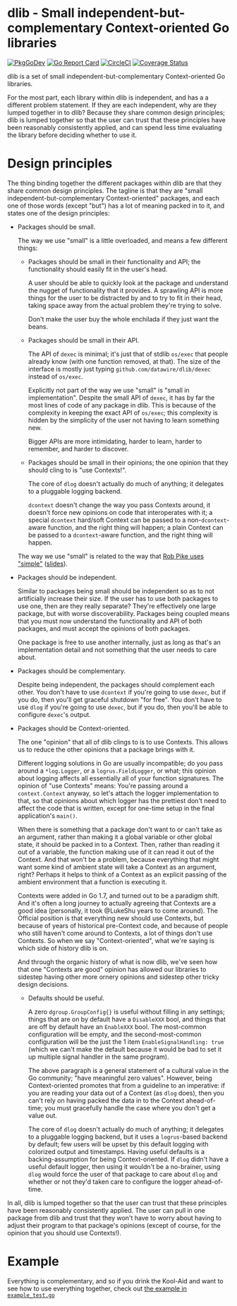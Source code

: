 # dlib - Small independent-but-complementary Context-oriented Go libraries

[![PkgGoDev](https://pkg.go.dev/badge/github.com/datawire/dlib)](https://pkg.go.dev/github.com/datawire/dlib)
[![Go Report Card](https://goreportcard.com/badge/github.com/datawire/dlib)](https://goreportcard.com/report/github.com/datawire/dlib)
[![CircleCI](https://circleci.com/gh/datawire/dlib.svg)](https://circleci.com/gh/datawire/dlib)
[![Coverage Status](https://coveralls.io/repos/github/datawire/dlib/badge.svg)](https://coveralls.io/github/datawire/dlib)

dlib is a set of small independent-but-complementary Context-oriented
Go libraries.

For the most part, each library within dlib is independent, and has a
a different problem statement.  If they are each independent, why are
they lumped together in to dlib?  Because they share common design
principles; dlib is lumped together so that the user can trust that
these principles have been reasonably consistently applied, and can
spend less time evaluating the library before deciding whether to use
it.

# Design principles

The thing binding together the different packages within dlib are that
they share common design principles.  The tagline is that they are
"small independent-but-complementary Context-oriented" packages, and
each one of those words (except "but") has a lot of meaning packed in
to it, and states one of the design principles:

 - Packages should be small.

   The way we use "small" is a little overloaded, and means a few
   different things:

    + Packages should be small in their functionality and API; the
      functionality should easily fit in the user's head.

	  A user should be able to quickly look at the package and
      understand the nugget of functionality that it provides.  A
      sprawling API is more things for the user to be distracted by
      and to try to fit in their head, taking space away from the
      actual problem they're trying to solve.

	  Don't make the user buy the whole enchilada if they just want
      the beans.

    + Packages should be small in their API.

	  The API of `dexec` is minimal; it's just that of stdlib
      `os/exec` that people already know (with one function removed,
      at that).  The size of the interface is mostly just typing
      `github.com/datawire/dlib/dexec` instead of `os/exec`.

	  Explicitly not part of the way we use "small" is "small in
      implementation".  Despite the small API of `dexec`, it has by
      far the most lines of code of any package in dlib.  This is
      because of the complexity in keeping the exact API of `os/exec`;
      this complexity is hidden by the simplicity of the user not
      having to learn something new.

	  Bigger APIs are more intimidating, harder to learn, harder to
      remember, and harder to discover.

    + Packages should be small in their opinions; the one opinion that
      they should cling to is "use Contexts!".

      The core of `dlog` doesn't actually do much of anything; it
      delegates to a pluggable logging backend.

      `dcontext` doesn't change the way you pass Contexts around, it
      doesn't force new opinions on code that interoperates with it; a
      special `dcontext` hard/soft Context can be passed to a
      non-`dcontext`-aware function, and the right thing will happen;
      a plain Context can be passed to a `dcontext`-aware function,
      and the right thing will happen.

   The way we use "small" is related to the way that [Rob Pike uses
   "simple"][Simplicity is Complicated video] ([slides][Simplicity is
   Complicated slides]).

   [Simplicity is Complicated video]: https://www.youtube.com/watch?v=rFejpH_tAHM
   [simplicity is Complicated slides]: https://talks.golang.org/2015/simplicity-is-complicated.slide

 - Packages should be independent.

   Similar to packages being small should be independent so as to not
   artificially increase their size.  If the user has to use both
   packages to use one, then are they really separate?  They're
   effectively one large package, but with worse discoverability.
   Packages being coupled means that you must now understand the
   functionality and API of both packages, and must accept the
   opinions of both packages.

   One package is free to use another internally, just as long as
   that's an implementation detail and not something that the user
   needs to care about.

 - Packages should be complementary.

   Despite being independent, the packages should complement each
   other.  You don't have to use `dcontext` if you're going to use
   `dexec`, but if you do, then you'll get graceful shutdown "for
   free".  You don't have to use `dlog` if you're going to use
   `dexec`, but if you do, then you'll be able to configure `dexec`'s
   output.

 - Packages should be Context-oriented.

   The one "opinion" that all of dlib clings to is to use Contexts.
   This allows us to reduce the other opinions that a package brings
   with it.

   Different logging solutions in Go are usually incompatible; do you
   pass around a `*log.Logger`, or a `logrus.FieldLogger`, or what;
   this opinion about logging affects all essentially all of your
   function signatures.  The opinion of "use Contexts" means: You're
   passing around a `context.Context` anyway, so let's attach the
   logger implementation to that, so that opinions about which logger
   has the prettiest don't need to affect the code that is written,
   except for one-time setup in the final application's `main()`.

   When there is something that a package don't want to or can't take
   as an argument, rather than making it a global variable or other
   global state, it should be packed in to a Context.  Then, rather
   than reading it out of a variable, the function making use of it
   can read it out of the Context.  And that won't be a problem,
   because everything that might want some kind of ambient state will
   take a Context as an argument, right?  Perhaps it helps to think of
   a Context as an explicit passing of the ambient environment that a
   function is executing it.

   Contexts were added in Go 1.7, and turned out to be a paradigm
   shift.  And it's often a long journey to actually agreeing that
   Contexts are a good idea (personally, it took @LukeShu years to
   come around).  The Official position is that everything new should
   use Contexts, but because of years of historical pre-Context code,
   and because of people who still haven't come around to Contexts, a
   lot of things don't use Contexts.  So when we say
   "Context-oriented", what we're saying is which side of history dlib
   is on.

   And through the organic history of what is now dlib, we've seen how
   that one "Contexts are good" opinion has allowed our libraries to
   sidestep having other more ornery opinions and sidestep other
   tricky design decisions.

    + Defaults should be useful.

      A zero `dgroup.GroupConfig{}` is useful without filling in any
      settings; things that are on by default have a `DisableXXX`
      bool, and things that are off by default have an `EnableXXX`
      bool.  The most-common configuration will be empty, and the
      second-most-common configuration will be the just the 1 item
      `EnableSignalHandling: true` (which we can't make the default
      because it would be bad to set it up multiple signal handler in
      the same program).

      The above paragraph is a general statement of a cultural value
      in the Go community; "have meaningful zero values".  However,
      being Context-oriented promotes that from a guideline to an
      imperative: if you are reading your data out of a Context (as
      `dlog` does), then you can't rely on having packed the data in
      to the Context ahead-of-time; you must gracefully handle the
      case where you don't get a value out.

      The core of `dlog` doesn't actually do much of anything; it
      delegates to a pluggable logging backend, but it uses a
      `logrus`-based backend by default; few users will be upset by
      this default logging with colorized output and timestamps.
      Having useful defaults is a backing-assumption for being
      Context-oriented.  If `dlog` didn't have a useful default
      logger, then using it wouldn't be a no-brainer, using `dlog`
      would force the user of that package to care about `dlog` and
      whether or not they'd taken care to configure the logger
      ahead-of-time.

In all, dlib is lumped together so that the user can trust that these
principles have been reasonably consistently applied.  The user can
pull in one package from dlib and trust that they won't have to worry
about having to adjust their program to that package's opinions
(except of course, for the opinion that you should use Contexts!).

# Example

Everything is complementary, and so if you drink the Kool-Aid and want
to see how to use everything together, check out [the example in
`example_test.go`](https://pkg.go.dev/github.com/datawire/dlib)
